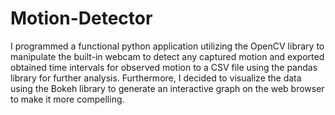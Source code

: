 # Motion-Detector
I programmed a functional python application utilizing the OpenCV library to manipulate the built-in webcam to detect any captured motion and exported obtained time intervals for observed motion to a CSV file using the pandas library for further analysis. Furthermore, I decided to visualize the data using the Bokeh library to generate an interactive graph on the web browser to make it more compelling.
